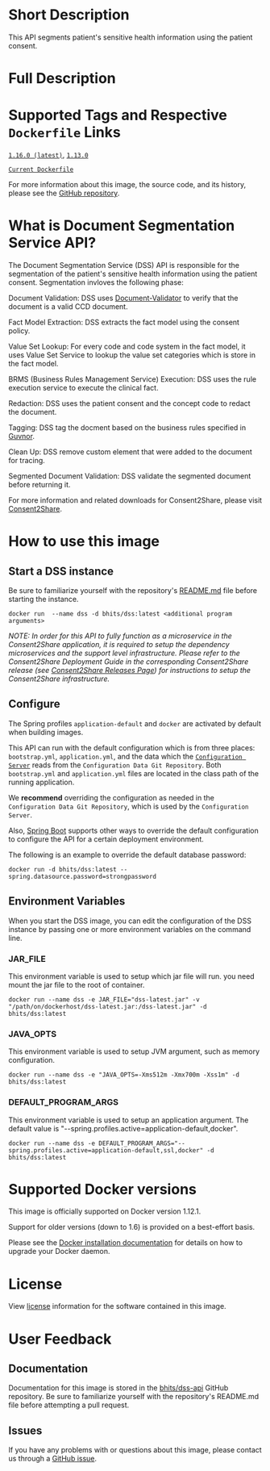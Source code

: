 # Short Description
This API segments patient's sensitive health information using the patient consent.

# Full Description

# Supported Tags and Respective `Dockerfile` Links

[`1.16.0 (latest)`](https://github.com/bhits/dss-api/releases/tag/1.16.0), [`1.13.0`](https://github.com/bhits/dss-api/releases/tag/1.13.0)

[`Current Dockerfile`](https://github.com/bhits/dss-api/blob/master/dss/src/main/docker/Dockerfile)

For more information about this image, the source code, and its history, please see the [GitHub repository](https://github.com/bhits/dss-api).

# What is Document Segmentation Service API?

The Document Segmentation Service (DSS) API is responsible for the segmentation of the patient's sensitive health information using the patient consent. Segmentation invloves the following phase:

Document Validation: DSS uses [Document-Validator](https://github.com/bhits/document-validator) to verify that the document is a valid CCD document.

Fact Model Extraction: DSS extracts the fact model using the consent policy.

Value Set Lookup: For every code and code system in the fact model, it uses Value Set Service to lookup the value set categories which is store in the fact model.

BRMS (Business Rules Management Service) Execution: DSS uses the rule execution service to execute the clinical fact.

Redaction: DSS uses the patient consent and the concept code to redact the document.

Tagging: DSS tag the docment based on the business rules specified in [Guvnor](http://guvnor.jboss.org/).

Clean Up: DSS remove custom element that were added to the document for tracing.

Segmented Document Validation: DSS validate the segmented document before returning it.

For more information and related downloads for Consent2Share, please visit [Consent2Share](https://bhits.github.io/consent2share/).
# How to use this image


## Start a DSS instance

Be sure to familiarize yourself with the repository's [README.md](https://github.com/bhits/dss-api) file before starting the instance.

`docker run  --name dss -d bhits/dss:latest <additional program arguments>`

*NOTE: In order for this API to fully function as a microservice in the Consent2Share application, it is required to setup the dependency microservices and the support level infrastructure. Please refer to the Consent2Share Deployment Guide in the corresponding Consent2Share release (see [Consent2Share Releases Page](https://github.com/bhits/consent2share/releases)) for instructions to setup the Consent2Share infrastructure.*


## Configure

The Spring profiles `application-default` and `docker` are activated by default when building images.

This API can run with the default configuration which is from three places: `bootstrap.yml`, `application.yml`, and the data which the [`Configuration Server`](https://github.com/bhits/config-server) reads from the `Configuration Data Git Repository`. Both `bootstrap.yml` and `application.yml` files are located in the class path of the running application.

We **recommend** overriding the configuration as needed in the `Configuration Data Git Repository`, which is used by the `Configuration Server`.

Also, [Spring Boot](https://projects.spring.io/spring-boot/) supports other ways to override the default configuration to configure the API for a certain deployment environment. 

The following is an example to override the default database password:

`docker run -d bhits/dss:latest --spring.datasource.password=strongpassword`

## Environment Variables

When you start the DSS image, you can edit the configuration of the DSS instance by passing one or more environment variables on the command line. 

### JAR_FILE

This environment variable is used to setup which jar file will run. you need mount the jar file to the root of container.

`docker run --name dss -e JAR_FILE="dss-latest.jar" -v "/path/on/dockerhost/dss-latest.jar:/dss-latest.jar" -d bhits/dss:latest`

### JAVA_OPTS 

This environment variable is used to setup JVM argument, such as memory configuration.

`docker run --name dss -e "JAVA_OPTS=-Xms512m -Xmx700m -Xss1m" -d bhits/dss:latest`

### DEFAULT_PROGRAM_ARGS 

This environment variable is used to setup an application argument. The default value is "--spring.profiles.active=application-default,docker".

`docker run --name dss -e DEFAULT_PROGRAM_ARGS="--spring.profiles.active=application-default,ssl,docker" -d bhits/dss:latest`

# Supported Docker versions

This image is officially supported on Docker version 1.12.1.

Support for older versions (down to 1.6) is provided on a best-effort basis.

Please see the [Docker installation documentation](https://docs.docker.com/engine/installation/) for details on how to upgrade your Docker daemon.

# License

View [license](https://github.com/bhits/dss-api/blob/master/LICENSE) information for the software contained in this image.

# User Feedback

## Documentation 

Documentation for this image is stored in the [bhits/dss-api](https://github.com/bhits/dss-api) GitHub repository. Be sure to familiarize yourself with the repository's README.md file before attempting a pull request.

## Issues

If you have any problems with or questions about this image, please contact us through a [GitHub issue](https://github.com/bhits/dss-api/issues).